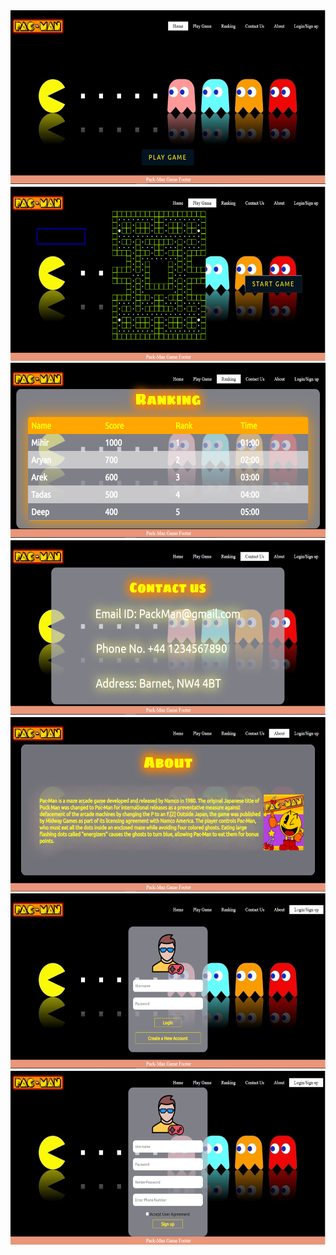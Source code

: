  

 


 

 


   
<html>

<head>
<meta http-equiv=Content-Type content="text/html; charset=windows-1252">
<meta name=Generator content="Microsoft Word 15 (filtered)">
<style>
<!--
 /* Font Definitions */
 @font-face
	{font-family:"Cambria Math";
	panose-1:2 4 5 3 5 4 6 3 2 4;}
@font-face
	{font-family:Calibri;
	panose-1:2 15 5 2 2 2 4 3 2 4;}
 /* Style Definitions */
 p.MsoNormal, li.MsoNormal, div.MsoNormal
	{margin-top:0cm;
	margin-right:0cm;
	margin-bottom:8.0pt;
	margin-left:0cm;
	line-height:107%;
	font-size:11.0pt;
	font-family:"Calibri",sans-serif;}
.MsoChpDefault
	{font-family:"Calibri",sans-serif;}
.MsoPapDefault
	{margin-bottom:8.0pt;
	line-height:107%;}
@page WordSection1
	{size:595.3pt 841.9pt;
	margin:72.0pt 72.0pt 72.0pt 72.0pt;}
div.WordSection1
	{page:WordSection1;}
-->
</style>

</head>

<body lang=EN-GB style='word-wrap:break-word'>

<div class=WordSection1>

<p class=MsoNormal><img width=601 height=278 id="Picture 5"
src="Website%20Screenshots_files/image001.png"><img width=601 height=279
id="Picture 8" src="Website%20Screenshots_files/image002.png"><img width=602
height=280 id="Picture 7" src="Website%20Screenshots_files/image003.png"><img
width=601 height=279 id="Picture 2"
src="Website%20Screenshots_files/image004.png"><img width=602 height=279
id="Picture 1" src="Website%20Screenshots_files/image005.png"><img width=602
height=280 id="Picture 6" src="Website%20Screenshots_files/image006.png"><img
width=601 height=278 id="Picture 9"
src="Website%20Screenshots_files/image007.png"></p>

</div>

</body>

</html>
